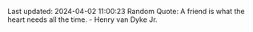 Last updated: 2024-04-02 11:00:23
Random Quote: A friend is what the heart needs all the time. - Henry van Dyke Jr.